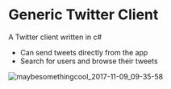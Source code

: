 # Generic Twitter Client

A Twitter client written in c#

 * Can send tweets directly from the app
 * Search for users and browse their tweets


![maybesomethingcool_2017-11-09_09-35-58](https://user-images.githubusercontent.com/1783601/32620146-bdbcd1a6-c531-11e7-8758-279f861138bb.png)
